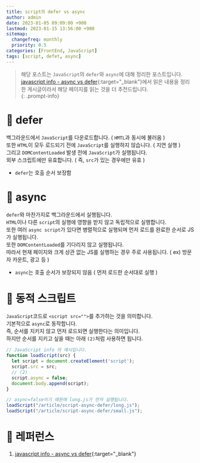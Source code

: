 ```yaml
---
title: script의 defer vs async
author: admin
date: 2023-01-05 09:09:00 +900
lastmod: 2023-01-15 13:56:00 +900
sitemap:
  changefreq: monthly
  priority: 0.5
categories: [FrontEnd, JavaScript]
tags: [script, defet, async]
---
```


> 해당 포스트는 `JavaScript`의 `defer`와 `async`에 대해 정리한 포스트입니다.<br />[javascript info - async vs defer](https://ko.javascript.info/script-async-defer){:target="_blank"}에서 읽은 내용을 정리한 게시글이라서 해당 페이지를 읽는 것을 더 추천드립니다.<br />
{: .prompt-info}


# 📌 defer
백그라운드에서 `JavaScript`를 다운로드합니다. ( `HMTL`과 동시에 불러옴 )<br />
또한 `HTML`이 모두 로드되기 전에 `JavaScript`를 실행하지 않습니다. ( 지연 실행 )<br />
그리고 `DOMContentLoaded` 발생 전에 `JavaScript`가 실행됩니다.<br />
외부 스크립트에만 유효합니다. ( 즉, `src`가 있는 경우에만 유효 )<br />

+ `defer`는 호출 순서 보장함

# 📌 async
`defer`와 마찬가지로 백그라운드에서 실행됩니다.<br />
`HTML`이나 다른 `script`의 실행에 영향을 받지 않고 독립적으로 실행합니다.<br />
또한 여러 `async script`가 있다면 병렬적으로 실행되며 먼저 로드를 완료한 순서로 JS가 실행됩니다.<br />
또한 `DOMContentLoaded`를 기다리지 않고 실행됩니다.<br />
따라서 현재 페이지와 크게 상관 없는 JS를 실행하는 경우 주로 사용됩니다. ( ex) 방문자 카운트, 광고 등 ) <br />

+ `async`는 호출 순서가 보장되지 않음 ( 먼저 로드한 순서대로 실행 )

# 📌 동적 스크립트
`JavaScript`코드로 `<script src="">`를 추가하는 것을 의미합니다.<br />
기본적으로 `async`로 동작합니다.<br />
즉, 순서를 지키지 않고 먼저 로드되면 실행한다는 의미입니다.<br />
하지만 순서를 지키고 싶을 때는 아래 `(2)`처럼 사용하면 됩니다.<br />

```js
// JavaScript info 의 예시입니다.
function loadScript(src) {
  let script = document.createElement('script');
  script.src = src;
  // (2)
  script.async = false;
  document.body.append(script);
}

// async=false이기 때문에 long.js가 먼저 실행됩니다.
loadScript("/article/script-async-defer/long.js");
loadScript("/article/script-async-defer/small.js");
```

# 📮 레퍼런스
1. [javascript info - async vs defer](https://ko.javascript.info/script-async-defer){:target="_blank"}